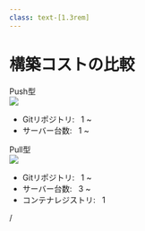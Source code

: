 ```yaml
---
class: text-[1.3rem]
---
```


# 構築コストの比較

<div class="grid grid-cols-2 gap-4 mt-8">
<!-- Left -->
<div>
  <div class="text-center text-3xl mb-4">Push型</div>
  <div class="h-[200px]"><img src="/svg/cd_push.svg" /></div>

- Gitリポジトリ: &nbsp; 1 ~
- サーバー台数: &nbsp; 1 ~
</div>
<!-- Right -->
<div>
  <div class="text-center text-3xl mb-4">Pull型</div>
  <div class="h-[200px]"><img src="/svg/cd_pull.svg" /></div>

- Gitリポジトリ: &nbsp; 1 ~
- サーバー台数: &nbsp; <span class="text-red-500 text-2xl">3 ~</span>
- コンテナレジストリ: &nbsp; 1
</div>
</div>


<div
  class="absolute bottom-[1rem] right-[1rem] text-[1rem]"
>
  <SlideCurrentNo /> / <SlidesTotal />
</div>